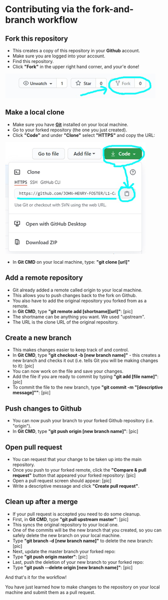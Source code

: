 # Contributing via the fork-and-branch workflow

## Fork this repository 
* This creates a copy of this repository in your **Github** account.
* Make sure you are logged into your account.
* Find this repository.
* Click **"Fork"** in the upper right hand corner, and your'e done!

![](Github-images/1.jpg)


## Make a local clone
* Make sure you have [**Git**](https://docs.github.com/en/github/getting-started-with-github/quickstart/set-up-git) installed on your local machine.
* Go to your forked repository (the one you just created). 
* Click **"Code"** and under **"Clone"** select **"HTTPS"** and copy the URL:

![](Github-images/2.jpg)

* In **Git CMD** on your local machine, type: 
    **"git clone [url]"**    


## Add a remote repository
* Git already added a remote called origin to your local machine. 
* This allows you to push changes back to the fork on Github.
* You also have to add the original repository you forked from as a remote.
* In **Git CMD**, type **"git remote add [shortname][url]"**:
[pic]
* The shortname can be anything you want. We used "upstream".
* The URL is the clone URL of the original repository.

## Create a new branch
* This makes changes easier to keep track of and control.
* In **Git CMD**, type **"git checkout -b [new branch name]"** - this creates a new branch and checks it out (i.e. tells Git you will be making changes to it):
[pic]
* You can now work on the file and save your changes.		
* Add the file if you are ready to commit by typing **"git add [file name]"**:
[pic]
* To commit the file to the new branch, type **"git commit -m "[descriptive message]""**:
[pic]

## Push changes to Github
* You can now push your branch to your forked Github repository (i.e. "origin").
* In **Git CMD**, type **"git push origin [new branch name]"**:
	[pic]

## Open pull request
* You can request that your change to be taken up into the main repository.
* Once you push to your forked remote, click the **"Compare & pull request"** button that appeared your forked repository:
[pic]
* Open a pull request screen should appear:
[pic]
* Write a descriptive message and click **"Create pull request"**.

## Clean up after a merge
* If your pull request is accepted you need to do some cleanup.
* First, in **Git CMD**, type **"git pull upstream master"**:
[pic]
* This syncs the original repository to your local one.
* One of the commits will be the new branch that you created, so you can safely delete the new branch on your local machine. 
* Type **"git branch -d [new branch name]"** to delete the new branch:
[pic]
* Next, update the master branch your forked repo:
* Type **"git push origin master"**:
[pic]
* Last, push the deletion of your new branch to your forked repo:
* Type **"git push --delete origin [new branch name]"**:
[pic]

And that's it for the workflow! 

You have just learned how to make changes to the repository on your local machine and submit them as a pull request.
